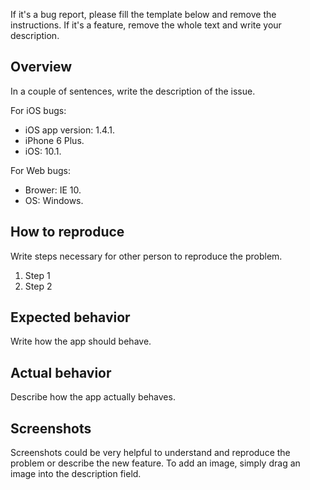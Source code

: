 
If it's a bug report, please fill the template below and remove the instructions.
If it's a feature, remove the whole text and write your description.

## Overview

In a couple of sentences, write the description of the issue.

For iOS bugs:

* iOS app version: 1.4.1.
* iPhone 6 Plus.
* iOS: 10.1.


For Web bugs:

* Brower: IE 10.
* OS: Windows.


## How to reproduce

Write steps necessary for other person to reproduce the problem.

1. Step 1
1. Step 2

## Expected behavior

Write how the app should behave.

## Actual behavior

Describe how the app actually behaves.

## Screenshots

Screenshots could be very helpful to understand and reproduce the problem or describe the new feature. To add an image, simply drag an image into the description field.